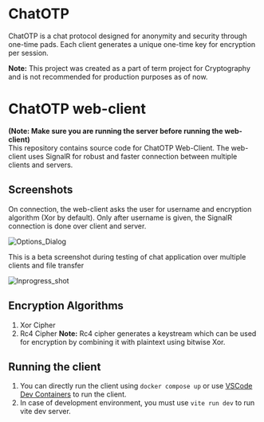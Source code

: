 # ChatOTP
ChatOTP is a chat protocol designed for anonymity and security through one-time pads. Each client generates a unique one-time key for encryption per session.

**Note:** This project was created as a part of term project for Cryptography and is not recommended for production purposes as of now.

# ChatOTP web-client
**(Note: Make sure you are running the server before running the web-client)**<br>
This repository contains source code for ChatOTP Web-Client. The web-client uses SignalR for robust and faster connection between multiple clients and servers.

## Screenshots
On connection, the web-client asks the user for username and encryption algorithm (Xor by default). Only after username is given, the SignalR connection is done over client and server.

![Options_Dialog](https://github.com/chatotp/web-client/assets/99819848/3eb48ff0-aa40-4a17-b21e-a86b3adc9556)

This is a beta screenshot during testing of chat application over multiple clients and file transfer

![Inprogress_shot](https://github.com/chatotp/web-client/assets/99819848/2c1566e0-1f20-4e02-92ea-aca52b72de1e)

## Encryption Algorithms
1. Xor Cipher
2. Rc4 Cipher
**Note:** Rc4 cipher generates a keystream which can be used for encryption by combining it with plaintext using bitwise Xor.

## Running the client
1. You can directly run the client using `docker compose up` or use [VSCode Dev Containers](https://code.visualstudio.com/docs/devcontainers/containers) to run the client.
2. In case of development environment, you must use `vite run dev` to run vite dev server.
